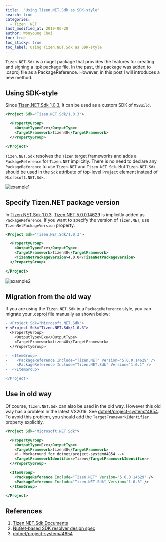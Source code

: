 ```yaml
---
title:  "Using Tizen.NET.Sdk as SDK-style"
search: true
categories:
  - Tizen .NET
last_modified_at: 2019-06-20
author: Wonyoung Choi
toc: true
toc_sticky: true
toc_label: Using Tizen.NET.Sdk as SDK-style
---
```


`Tizen.NET.Sdk` is a nuget package that provides the features for creating and signing a .tpk package file. In the past, this package was added to .csproj file as a PackageReference. However, in this post I will introduces a new method.

## Using SDK-style
Since [Tizen.NET.Sdk 1.0.3], It can be used as a custom SDK of `MSBuild`.
```xml
<Project Sdk="Tizen.NET.Sdk/1.0.3">

  <PropertyGroup>
    <OutputType>Exe</OutputType>
    <TargetFramework>tizen40</TargetFramework>
  </PropertyGroup>

</Project>
```
`Tizen.NET.Sdk` resolves the `Tizen` target frameworks and adds a `PackageReference` for `Tizen.NET` implicitly. There is no need to declare any `PackageReference` to use `Tizen.NET` and `Tizen.NET.Sdk`. But `Tizen.NET.Sdk` should be used in the `Sdk` attribute of top-level `Project` element instead of `Microsoft.NET.Sdk`.

![example1](https://user-images.githubusercontent.com/1029205/59406955-c3e5ed00-8dea-11e9-8850-e77ba1432d0c.png)


## Specify Tizen.NET package version
In [Tizen.NET.Sdk 1.0.3], [Tizen.NET 5.0.0.14629] is implicitly added as `PackageReference`. If you want to specify the version of `Tizen.NET`, use `TizenNetPackageVersion` property.
```xml
<Project Sdk="Tizen.NET.Sdk/1.0.3">

  <PropertyGroup>
    <OutputType>Exe</OutputType>
    <TargetFramework>tizen40</TargetFramework>
    <TizenNetPackageVersion>4.0.0</TizenNetPackageVersion>
  </PropertyGroup>

</Project>
```
![example2](https://user-images.githubusercontent.com/1029205/59406973-d2cc9f80-8dea-11e9-9b1c-655347fb3806.png)


## Migration from the old way
If you are using the `Tizen.NET.Sdk` in a `PackageReference` style, you can migrate your .csproj file manually as shown below:
```diff
- <Project Sdk="Microsoft.NET.Sdk">
+ <Project Sdk="Tizen.NET.Sdk/1.0.3">
  <PropertyGroup>
    <OutputType>Exe</OutputType>
    <TargetFramework>tizen40</TargetFramework>
  </PropertyGroup>

-  <ItemGroup>
-    <PackageReference Include="Tizen.NET" Version="5.0.0.14629" />
-    <PackageReference Include="Tizen.NET.Sdk" Version="1.0.1" />
-  </ItemGroup>

</Project>
```


## Use in old way
Of course, `Tizen.NET.Sdk` can also be used in the old way. However this old way has a problem in the latest VS2019. See [dotnet/project-system#4854]. To avoid this problem, you should add the `TargetFrameworkIdentifier` property explicitly.
```xml
<Project Sdk="Microsoft.NET.Sdk">

  <PropertyGroup>
    <OutputType>Exe</OutputType>
    <TargetFramework>tizen40</TargetFramework>
    <!- Workaround for dotnet/project-system#4854 -->
    <TargetFrameworkIdentifier>Tizen</TargetFrameworkIdentifier>
  </PropertyGroup>

  <ItemGroup>
    <PackageReference Include="Tizen.NET" Version="5.0.0.14629" />
    <PackageReference Include="Tizen.NET.Sdk" Version="1.0.3" />
  </ItemGroup>

</Project>
```


## References
1. [Tizen.NET.Sdk Documents](https://github.com/Samsung/build-task-tizen/blob/master/doc/tizen.net.sdk-intro-tpk.md)
2. [NuGet-based SDK resolver design spec](https://github.com/Microsoft/msbuild/issues/2803)
3. [dotnet/project-system#4854]


[Tizen.NET.Sdk 1.0.3]: https://www.nuget.org/packages/Tizen.NET.Sdk/1.0.3
[Tizen.NET 5.0.0.14629]: https://www.nuget.org/packages/Tizen.NET/5.0.0.14629
[dotnet/project-system#4854]: (https://github.com/dotnet/project-system/issues/4854)
